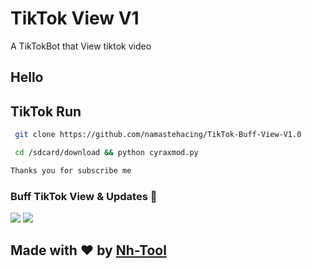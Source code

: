 # TikTok View V1

A TikTokBot that View tiktok video

## Hello 

## TikTok Run

```bash
 git clone https://github.com/namastehacing/TikTok-Buff-View-V1.0
```
```bash
 cd /sdcard/download && python cyraxmod.py
```
```sh
Thanks you for subscribe me
```

### Buff TikTok View & Updates 🎑
<a href="https://t.me/ShareToolBuffViewTikTok"><img src="https://img.shields.io/badge/Join-Group%20Support-blue.svg?style=for-the-badge&logo=Telegram"></a> <a href="https://t.me/NAMASTEHACKINGKH"><img src="https://img.shields.io/badge/Join-Updates%20Admin-blue.svg?style=for-the-badge&logo=Telegram"></a>
  

    
## Made with ♥️ by [Nh-Tool](https://t.me/NAMASTEHACKINGKH)
